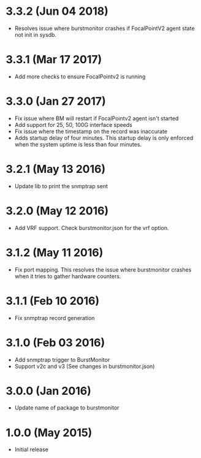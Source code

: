 # 3.3.2 (Jun 04 2018)
* Resolves issue where burstmonitor crashes if FocalPointV2 agent state not init in sysdb.

# 3.3.1 (Mar 17 2017)
* Add more checks to ensure FocalPointv2 is running

# 3.3.0 (Jan 27 2017)
* Fix issue where BM will restart if FocalPointv2 agent isn't started
* Add support for 25, 50, 100G interface speeds
* Fix issue where the timestamp on the record was inaccurate
* Adds startup delay of four minutes. This startup delay is only enforced when the
system uptime is less than four minutes.

# 3.2.1 (May 13 2016)
* Update lib to print the snmptrap sent

# 3.2.0 (May 12 2016)
* Add VRF support. Check burstmonitor.json for the vrf option.

# 3.1.2 (May 11 2016)
* Fix port mapping. This resolves the issue where burstmonitor crashes when it tries to gather hardware counters.

# 3.1.1 (Feb 10 2016)
* Fix snmptrap record generation

# 3.1.0 (Feb 03 2016)
* Add snmptrap trigger to BurstMonitor
* Support v2c and v3 (See changes in burstmonitor.json)

# 3.0.0 (Jan 2016)
* Update name of package to burstmonitor

# 1.0.0 (May 2015)
* Initial release
